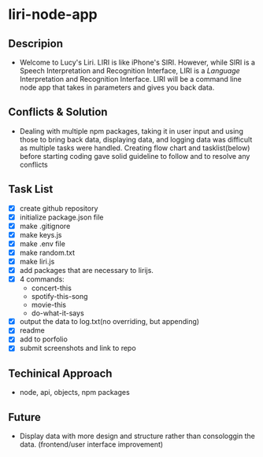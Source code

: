 # liri-node-app

## Descripion

-   Welcome to Lucy's Liri.
    LIRI is like iPhone's SIRI. However, while SIRI is a Speech Interpretation and Recognition Interface, LIRI is a _Language_ Interpretation and Recognition Interface. LIRI will be a command line node app that takes in parameters and gives you back data.

## Conflicts & Solution
-   Dealing with multiple npm packages, taking it in user input and using those to bring back data, displaying     data, and logging data was difficult as multiple tasks were handled. 
    Creating flow chart and tasklist(below) before starting coding gave solid guideline to follow and to resolve any conflicts

## Task List
-   [x] create github repository 
-   [x] initialize package.json file
-   [x] make .gitignore
-   [x] make keys.js
-   [x] make .env file
-   [x] make random.txt
-   [x] make liri.js
-   [x] add packages that are necessary to lirijs.
-   [x] 4 commands:
    *   concert-this
    *   spotify-this-song
    *   movie-this
    *   do-what-it-says
-   [x] output the data to log.txt(no overriding, but appending)
-   [x] readme
-   [x] add to porfolio
-   [x] submit screenshots and link to repo

## Techinical Approach
-   node, api, objects, npm packages

## Future
-   Display data with more design and structure rather than consologgin the data. (frontend/user interface         improvement)


